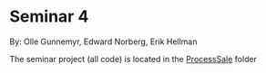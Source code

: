# Seminar 4

By:
Olle Gunnemyr,
Edward Norberg,
Erik Hellman

The seminar project (all code) is located in the [ProcessSale](https://github.com/Trumerik/Seminar4/tree/main/ProcessSale/src) folder
